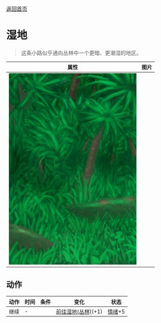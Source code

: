 [返回首页](index.md)  
# 湿地  
> 这条小路似乎通向丛林中一个更暗、更潮湿的地区。  
  
  属性  |   图片   
 ----  |  ----:   
   |  ![](Sprite/Wetlands.png)   
  
## 动作  
动作  |  时间  |  条件  |  变化  |  状态  
----  |  ----  |  ----  |  ----  |  ----  
继续  |  -  |    |  [前往湿地(丛林)](Path_JungleToWetlands.md)(+1)  |  [情绪](Morale.md)+5  

